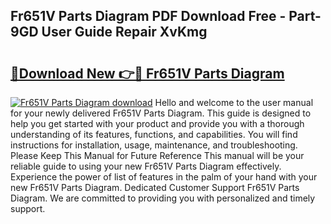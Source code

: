 ## Fr651V Parts Diagram PDF Download Free - Part-9GD User Guide Repair XvKmg

# <h2><a href="http://dft478h.blite.top/?on=Fr651V+Parts+Diagram">🔗Download New 👉🔴 Fr651V Parts Diagram</a></h2>

[![Fr651V Parts Diagram download](https://i.imgur.com/lujVjoI.png)](http://dft478h.blite.top/?on=Fr651V+Parts+Diagram)
Hello and welcome to the user manual for your newly delivered Fr651V Parts Diagram. This guide is designed to help you get started with your product and provide you with a thorough understanding of its features, functions, and capabilities. You will find instructions for installation, usage, maintenance, and troubleshooting. Please Keep This Manual for Future Reference This manual will be your reliable guide to using your new Fr651V Parts Diagram effectively. Experience the power of list of features in the palm of your hand with your new Fr651V Parts Diagram. Dedicated Customer Support Fr651V Parts Diagram. We are committed to providing you with personalized and timely support.
